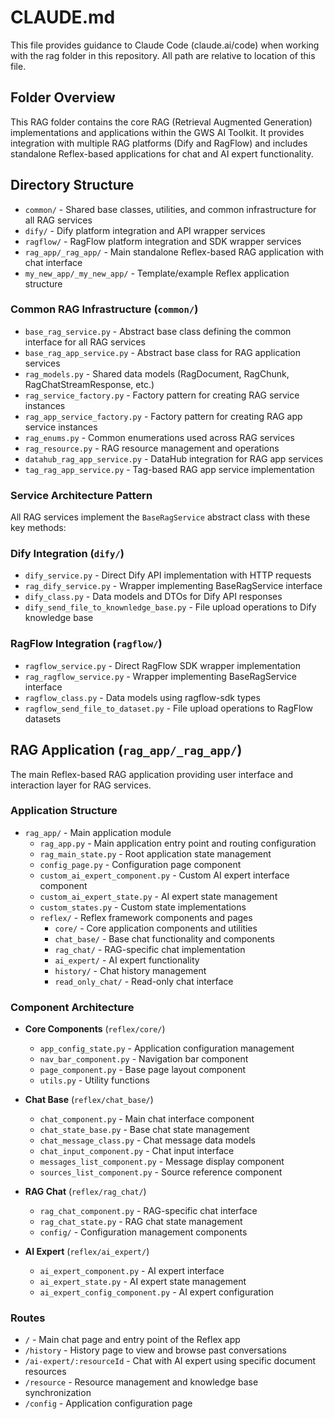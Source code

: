 # CLAUDE.md

This file provides guidance to Claude Code (claude.ai/code) when working with the rag folder in this repository. All path are relative to location of this file.

## Folder Overview

This RAG folder contains the core RAG (Retrieval Augmented Generation) implementations and applications within the GWS AI Toolkit. It provides integration with multiple RAG platforms (Dify and RagFlow) and includes standalone Reflex-based applications for chat and AI expert functionality.

## Directory Structure
- `common/` - Shared base classes, utilities, and common infrastructure for all RAG services
- `dify/` - Dify platform integration and API wrapper services
- `ragflow/` - RagFlow platform integration and SDK wrapper services
- `rag_app/_rag_app/` - Main standalone Reflex-based RAG application with chat interface
- `my_new_app/_my_new_app/` - Template/example Reflex application structure

### Common RAG Infrastructure (`common/`)
- `base_rag_service.py` - Abstract base class defining the common interface for all RAG services
- `base_rag_app_service.py` - Abstract base class for RAG application services
- `rag_models.py` - Shared data models (RagDocument, RagChunk, RagChatStreamResponse, etc.)
- `rag_service_factory.py` - Factory pattern for creating RAG service instances
- `rag_app_service_factory.py` - Factory pattern for creating RAG app service instances
- `rag_enums.py` - Common enumerations used across RAG services
- `rag_resource.py` - RAG resource management and operations
- `datahub_rag_app_service.py` - DataHub integration for RAG app services
- `tag_rag_app_service.py` - Tag-based RAG app service implementation

### Service Architecture Pattern
All RAG services implement the `BaseRagService` abstract class with these key methods:

### Dify Integration (`dify/`)
- `dify_service.py` - Direct Dify API implementation with HTTP requests
- `rag_dify_service.py` - Wrapper implementing BaseRagService interface
- `dify_class.py` - Data models and DTOs for Dify API responses
- `dify_send_file_to_knownledge_base.py` - File upload operations to Dify knowledge base

### RagFlow Integration (`ragflow/`)
- `ragflow_service.py` - Direct RagFlow SDK wrapper implementation
- `rag_ragflow_service.py` - Wrapper implementing BaseRagService interface
- `ragflow_class.py` - Data models using ragflow-sdk types
- `ragflow_send_file_to_dataset.py` - File upload operations to RagFlow datasets

## RAG Application (`rag_app/_rag_app/`)

The main Reflex-based RAG application providing user interface and interaction layer for RAG services.

### Application Structure
- `rag_app/` - Main application module
  - `rag_app.py` - Main application entry point and routing configuration
  - `rag_main_state.py` - Root application state management
  - `config_page.py` - Configuration page component
  - `custom_ai_expert_component.py` - Custom AI expert interface component
  - `custom_ai_expert_state.py` - AI expert state management
  - `custom_states.py` - Custom state implementations
  - `reflex/` - Reflex framework components and pages
    - `core/` - Core application components and utilities
    - `chat_base/` - Base chat functionality and components
    - `rag_chat/` - RAG-specific chat implementation
    - `ai_expert/` - AI expert functionality
    - `history/` - Chat history management
    - `read_only_chat/` - Read-only chat interface

### Component Architecture
- **Core Components** (`reflex/core/`)
  - `app_config_state.py` - Application configuration management
  - `nav_bar_component.py` - Navigation bar component
  - `page_component.py` - Base page layout component
  - `utils.py` - Utility functions

- **Chat Base** (`reflex/chat_base/`)
  - `chat_component.py` - Main chat interface component
  - `chat_state_base.py` - Base chat state management
  - `chat_message_class.py` - Chat message data models
  - `chat_input_component.py` - Chat input interface
  - `messages_list_component.py` - Message display component
  - `sources_list_component.py` - Source reference component

- **RAG Chat** (`reflex/rag_chat/`)
  - `rag_chat_component.py` - RAG-specific chat interface
  - `rag_chat_state.py` - RAG chat state management
  - `config/` - Configuration management components

- **AI Expert** (`reflex/ai_expert/`)
  - `ai_expert_component.py` - AI expert interface
  - `ai_expert_state.py` - AI expert state management
  - `ai_expert_config_component.py` - AI expert configuration

### Routes
- `/` - Main chat page and entry point of the Reflex app
- `/history` - History page to view and browse past conversations
- `/ai-expert/:resourceId` - Chat with AI expert using specific document resources
- `/resource` - Resource management and knowledge base synchronization
- `/config` - Application configuration page
